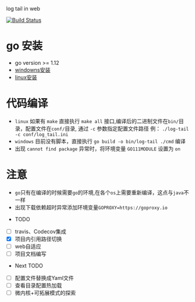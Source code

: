 log tail in web

[![Build Status](https://travis-ci.org/Arugal/log-tail.svg?branch=master)](https://travis-ci.org/Arugal/log-tail)



# go 安装

+ go version >= 1.12
+ [windowns安装](https://www.runoob.com/go/go-environment.html)
+ [linux安装](https://www.runoob.com/go/go-environment.html)


# 代码编译
+ ```linux``` 如果有 ```make``` 直接执行 ```make all``` 接口,编译后的二进制文件在```bin/```目录，配置文件在```conf/```目录,
 通过 ```-c``` 参数指定配置文件路径 例： ```./log-tail -c conf/log_tail.ini```
+ ```windows``` 目前没有脚本，直接执行 ```go build -o bin/log-tail ./cmd``` 编译
+ 出现 ```cannot find package``` 异常时，将环境变量 ```GO111MODULE``` 设置为 ```on```

# 注意
+ ```go```只有在编译的时候需要```go```的环境,在各个```os```上需要重新编译，这点与```java```不一样
+ 出现下载依赖超时异常添加环境变量```GOPROXY=https://goproxy.io```

- TODO
- [ ] travis、Codecov集成
- [x] 项目内引用路径切换
- [ ] web自适应
- [ ] 项目文档编写

- Next TODO
- [ ] 配置文件替换成Yaml文件
- [ ] 查看目录配置热加载
- [ ] 微内核+可拓展模式的探索